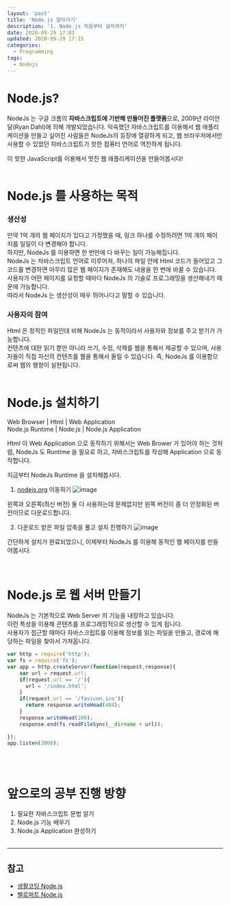 ```yaml
---
layout: 'post'
title: 'Node.js 알아가기'
description: '1. Node.js 처음부터 설치까지'
date: 2020-09-29 17:03
updated: 2020-09-29 17:15
categories:
  - Programming
tags:
  - Nodejs
---
```



# Node.js? 

NodeJs 는 구글 크롬의 **자바스크립트에 기반해 만들어진 플랫폼**으로, 2009년 라이언 달(Ryan Dahl)에 의해 개발되었습니다. 익숙했던 자바스크립트를 이용해서 웹 애플리케이션을 만들고 싶어진 사람들은 NodeJs의 등장에 열광하게 되고, 웹 브라우저에서만 사용할 수 있었던 자바스크립트가 핫한 컴퓨터 언어로 역전하게 됩니다.   


이 핫한 JavaScript를 이용해서 멋진 웹 애플리케이션을 만들어봅시다!
<br/><br/>


# Node.js 를 사용하는 목적

### 생산성

만약 1억 개의 웹 페이지가 있다고 가정했을 때, 링크 하나를 수정하려면 1억 개의 페이지를 일일이 다 변경해야 합니다.   
하지만, NodeJs 를 이용하면 한 번만에 다 바꾸는 일이 가능해집니다.   
NodeJs 는 자바스크립트 언어로 이루어져, 하나의 파일 안에 Html 코드가 들어있고 그 코드를 변경하면 아무리 많은 웹 페이지가 존재해도 내용을 한 번에 바꿀 수 있습니다.   
사용자가 어떤 페이지를 요청할 때마다 NodeJs 의 기술로 프로그래밍을 생산해내기 때문에 가능합니다.   
따라서 NodeJs 는 생산성이 매우 뛰어나다고 말할 수 있습니다. 


### 사용자의 참여

Html 은 정적인 파일인데 비해 NodeJs 는 동적이라서 사용자와 정보를 주고 받기가 가능합니다.   
컨텐츠에 대한 읽기 뿐만 아니라 쓰기, 수정, 삭제를 웹을 통해서 제공할 수 있으며, 사용자들이 직접 자신의 컨텐츠를 웹을 통해서 올릴 수 있습니다. 즉, NodeJs 를 이용함으로써 웹의 팽창이 실현됩니다.
<br/><br/>


# Node.js 설치하기
Web Browser | Html | Web Application   
Node.js Runtime | Node.js | Node.js Application

Html 이 Web Application 으로 동작하기 위해서는 Web Brower 가 있어야 하는 것처럼, NodeJs 도 Runtime 을 필요로 하고, 자바스크립트를 작성해 Application 으로 동작합니다.   


지금부터 NodeJs Runtime 을 설치해봅시다. 


1. [nodejs.org](http://nodejs.org/) 이동하기
![image](https://user-images.githubusercontent.com/57790541/94774498-ff019a80-03f8-11eb-8761-c7b18df91b3f.png)


왼쪽과 오른쪽(최신 버전) 둘 다 사용하는데 문제없지만 왼쪽 버전이 좀 더 안정화된 버전이므로 다운로드합니다.


2. 다운로드 받은 파일 압축을 풀고 설치 진행하기
![image](https://user-images.githubusercontent.com/57790541/94774672-5869c980-03f9-11eb-8d98-61d4434c9acc.png)


간단하게 설치가 완료되었으니, 이제부터 NodeJs 를 이용해 동적인 웹 페이지를 만들어봅시다.    
<br/><br/>


# Node.js 로 웹 서버 만들기
NodeJs 는 기본적으로 Web Server 의 기능을 내장하고 있습니다.   
이런 특성을 이용해 콘텐츠를 프로그래밍적으로 생산할 수 있게 됩니다.   
사용자가 접근할 때마다 자바스크립트를 이용해 정보를 읽는 파일을 만들고, 경로에 해당하는 파일을 찾아서 가져옵니다.   

```javascript
var http = require('http');
var fs = require('fs');
var app = http.createServer(function(request,response){
    var url = request.url;
    if(request.url == '/'){
      url = '/index.html';
    }
    if(request.url == '/favicon.ico'){
      return response.writeHead(404);
    }
    response.writeHead(200);
    response.end(fs.readFileSync(__dirname + url));
 
});
app.listen(3000);
```
<br/><br/>


# 앞으로의 공부 진행 방향 
1. 필요한 자바스크립트 문법 알기
2. Node.js 기능 배우기 
3. Node.js Application 완성하기
<br/><br/>


***
## 참고
* [생활코딩 Node.js](https://opentutorials.org/course/3332)
* [벨로퍼트 Node.js](https://velopert.com/133)
